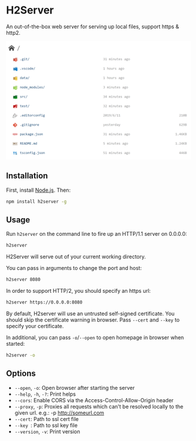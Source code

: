 # H2Server
An out-of-the-box web server for serving up local files, support https & http2.

![overview][overview]

## Installation
First, install [Node.js](http://nodejs.org/). Then:

```bash
npm install h2server -g
```

## Usage
Run `h2server` on the command line to fire up an HTTP/1.1 server on 0.0.0.0:
```bash
h2server
```

H2Server will serve out of your current working directory.

You can pass in arguments to change the port and host:
```bash
h2server 8080
```

In order to support HTTP/2, you should specify an https url:
```bash
h2server https://0.0.0.0:8080
```
By default, H2server will use an untrusted self-signed certificate. You should skip the certificate warning in browser. Pass `--cert` and `--key` to specify your certificate.

In additional, you can pass `-o`/`--open` to open homepage in browser when started:
```bash
h2server -o
```

## Options
- `--open`, `-o`: Open browser after starting the server
- `--help`, `-h`, `-?`: Print helps
- `--cors`: Enable CORS via the Access-Control-Allow-Origin header
- `--proxy`, `-p`: Proxies all requests which can't be resolved locally to the given url. e.g.: -p http://someurl.com
- `--cert`: Path to ssl cert file
- `--key `: Path to ssl key file
- `--version`, `-v`: Print version

[overview]: https://github.com/Teal/H2Server/blob/master/screenshot.png?raw=true